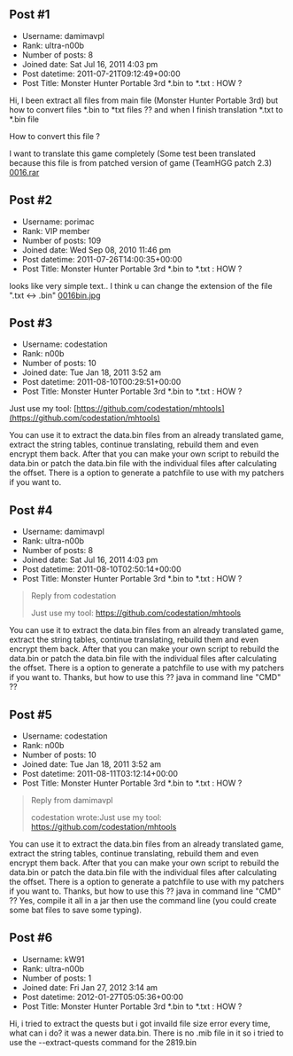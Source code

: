 ## Post #1
- Username: damimavpl
- Rank: ultra-n00b
- Number of posts: 8
- Joined date: Sat Jul 16, 2011 4:03 pm
- Post datetime: 2011-07-21T09:12:49+00:00
- Post Title: Monster Hunter Portable 3rd *.bin to *.txt : HOW ?

Hi, I been extract all files from main file (Monster Hunter Portable 3rd) but how to convert files *.bin to *txt files ??
and when I finish translation *.txt to *.bin file

How to convert this file ?

I want to translate this game completely (Some test been translated because this file is from patched version of game (TeamHGG patch 2.3)
[0016.rar](https://xentaxbackup.github.io/file/4534_0016.rar)
## Post #2
- Username: porimac
- Rank: VIP member
- Number of posts: 109
- Joined date: Wed Sep 08, 2010 11:46 pm
- Post datetime: 2011-07-26T14:00:35+00:00
- Post Title: Monster Hunter Portable 3rd *.bin to *.txt : HOW ?

looks like very simple text..
I think u can change the extension of the file ".txt <-> .bin"
[0016bin.jpg](https://xentaxbackup.github.io/file/4540_0016bin.jpg)
## Post #3
- Username: codestation
- Rank: n00b
- Number of posts: 10
- Joined date: Tue Jan 18, 2011 3:52 am
- Post datetime: 2011-08-10T00:29:51+00:00
- Post Title: Monster Hunter Portable 3rd *.bin to *.txt : HOW ?

Just use my tool: [https://github.com/codestation/mhtools](https://github.com/codestation/mhtools)

You can use it to extract the data.bin files from an already translated game, extract the string tables, continue translating, rebuild them and even encrypt them back. After that you can make your own script to rebuild the data.bin or patch the data.bin file with the individual files after calculating the offset. There is a option to generate a patchfile to use with my patchers if you want to.
## Post #4
- Username: damimavpl
- Rank: ultra-n00b
- Number of posts: 8
- Joined date: Sat Jul 16, 2011 4:03 pm
- Post datetime: 2011-08-10T02:50:14+00:00
- Post Title: Monster Hunter Portable 3rd *.bin to *.txt : HOW ?

> Reply from codestation
>
> Just use my tool: https://github.com/codestation/mhtools

You can use it to extract the data.bin files from an already translated game, extract the string tables, continue translating, rebuild them and even encrypt them back. After that you can make your own script to rebuild the data.bin or patch the data.bin file with the individual files after calculating the offset. There is a option to generate a patchfile to use with my patchers if you want to.
 Thanks, but how to use this ?? java in command line "CMD" ??
## Post #5
- Username: codestation
- Rank: n00b
- Number of posts: 10
- Joined date: Tue Jan 18, 2011 3:52 am
- Post datetime: 2011-08-11T03:12:14+00:00
- Post Title: Monster Hunter Portable 3rd *.bin to *.txt : HOW ?

> Reply from damimavpl
>
> codestation wrote:Just use my tool: https://github.com/codestation/mhtools

You can use it to extract the data.bin files from an already translated game, extract the string tables, continue translating, rebuild them and even encrypt them back. After that you can make your own script to rebuild the data.bin or patch the data.bin file with the individual files after calculating the offset. There is a option to generate a patchfile to use with my patchers if you want to.
 Thanks, but how to use this ?? java in command line "CMD" ??
Yes, compile it all in a jar then use the command line (you could create some bat files to save some typing).
## Post #6
- Username: kW91
- Rank: ultra-n00b
- Number of posts: 1
- Joined date: Fri Jan 27, 2012 3:14 am
- Post datetime: 2012-01-27T05:05:36+00:00
- Post Title: Monster Hunter Portable 3rd *.bin to *.txt : HOW ?

Hi, i tried to extract the quests but i got invaild file size error every time, what can i do? it was a newer data.bin.
There is no .mib file in it so i tried to use the --extract-quests command for the 2819.bin

